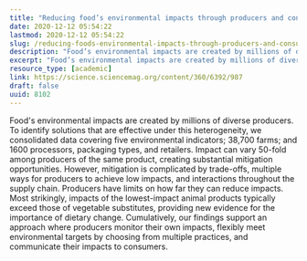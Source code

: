 ```yaml
---
title: "Reducing food’s environmental impacts through producers and consumers"
date: 2020-12-12 05:54:22
lastmod: 2020-12-12 05:54:22
slug: /reducing-foods-environmental-impacts-through-producers-and-consumers
description: "Food’s environmental impacts are created by millions of diverse producers. To identify solutions that are effective under this heterogeneity, we consolidated data covering five environmental indicators; 38,700 farms; and 1600 processors, packaging types, and retailers. Impact can vary 50-fold among producers of the same product, creating substantial mitigation opportunities. However, mitigation is complicated by trade-offs, multiple ways for producers to achieve low impacts, and interactions throughout the supply chain. Producers have limits on how far they can reduce impacts."
excerpt: "Food’s environmental impacts are created by millions of diverse producers. To identify solutions that are effective under this heterogeneity, we consolidated data covering five environmental indicators; 38,700 farms; and 1600 processors, packaging types, and retailers. Impact can vary 50-fold among producers of the same product, creating substantial mitigation opportunities. However, mitigation is complicated by trade-offs, multiple ways for producers to achieve low impacts, and interactions throughout the supply chain. Producers have limits on how far they can reduce impacts."
resource_type: [academic]
link: https://science.sciencemag.org/content/360/6392/987
draft: false
uuid: 8102
---
```

Food's environmental impacts are created by millions of diverse
producers. To identify solutions that are effective under this
heterogeneity, we consolidated data covering five environmental
indicators; 38,700 farms; and 1600 processors, packaging types, and
retailers. Impact can vary 50-fold among producers of the same product,
creating substantial mitigation opportunities. However, mitigation is
complicated by trade-offs, multiple ways for producers to achieve low
impacts, and interactions throughout the supply chain. Producers have
limits on how far they can reduce impacts. Most strikingly, impacts of
the lowest-impact animal products typically exceed those of vegetable
substitutes, providing new evidence for the importance of dietary
change. Cumulatively, our findings support an approach where producers
monitor their own impacts, flexibly meet environmental targets by
choosing from multiple practices, and communicate their impacts
to consumers.
